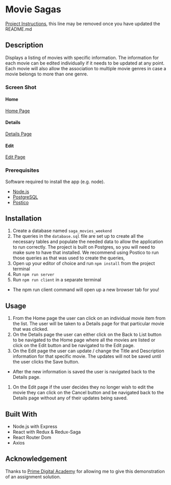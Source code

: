 # Movie Sagas

[Project Instructions](./INSTRUCTIONS.md), this line may be removed once you have updated the README.md

## Description

Displays a listing of movies with specific information. The information for each movie can be edited individually if it needs to be updated at any point. Each movie will also allow the association to multiple movie genres in case a movie belongs to more than one genre.


### Screen Shot

#### Home

[Home Page](/wireframes/home.png)

#### Details

[Details Page](/wireframes/details.png)

#### Edit

[Edit Page](/wireframes/edit.png)


### Prerequisites

Software required to install the app (e.g. node).

- [Node.js](https://github.com/nvm-sh/nvm)
- [PostgreSQL](https://wiki.postgresql.org/wiki/Homebrew)
- [Postico](https://eggerapps.at/postico/)

## Installation

1. Create a database named `saga_movies_weekend`
1. The queries in the `database.sql` file are set up to create all the necessary tables and populate the needed data to allow the application to run correctly. The project is built on Postgres, so you will need to make sure to have that installed. We recommend using Postico to run those queries as that was used to create the queries,
1. Open up your editor of choice and run `npm install` from the project terminal
1. Run `npm run server`
1. Run `npm run client` in a separate terminal
  - The npm run client command will open up a new browser tab for you!

## Usage

1. From the Home page the user can click on an individual movie item from the list. The user will be taken to a Details page for that particular movie that was clicked.
1. On the Details page the user can either click on the Back to List button to be navigated to the Home page where all the movies are listed or click on the Edit button and be navigated to the Edit page.
1. On the Edit page the user can update / change the Title and Description information for that specific movie. The updates will not be saved until the user clicks the Save button.
  - After the new information is saved the user is navigated back to the Details page.
1. On the Edit page if the user decides they no longer wish to edit the movie they can click on the Cancel button and be navigated back to the Details page without any of their updates being saved.

## Built With

- Node.js with Express
- React with Redux & Redux-Saga
- React Router Dom 
- Axios


## Acknowledgement

Thanks to [Prime Digital Academy](https://www.primeacademy.io/) for allowing me to give this demonstration of an assignment solution.